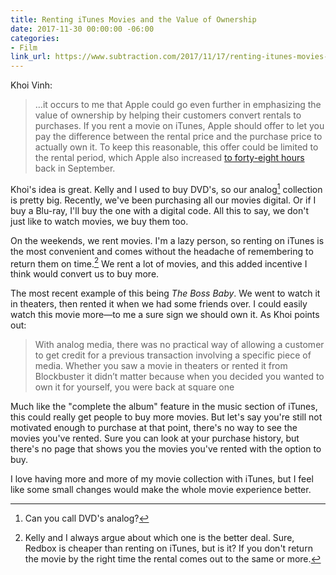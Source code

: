 ```yaml
---
title: Renting iTunes Movies and the Value of Ownership
date: 2017-11-30 00:00:00 -06:00
categories:
- Film
link_url: https://www.subtraction.com/2017/11/17/renting-itunes-movies-and-the-value-of-ownership/
---
```


Khoi Vinh:

> …it occurs to me that Apple could go even further in emphasizing the value of ownership by helping their customers convert rentals to purchases. If you rent a movie on iTunes, Apple should offer to let you pay the difference between the rental price and the purchase price to actually own it. To keep this reasonable, this offer could be limited to the rental period, which Apple also increased [to forty-eight hours](https://9to5mac.com/2017/09/22/itunes-movie-rental-time/) back in September.

Khoi's idea is great. Kelly and I used to buy DVD's, so our analog[^analog] collection is pretty big. Recently, we've been purchasing all our movies digital. Or if I buy a Blu-ray, I'll buy the one with a digital code. All this to say, we don't just like to watch movies, we buy them too.

On the weekends, we rent movies. I'm a lazy person, so renting on iTunes is the most convenient and comes without the headache of remembering to return them on time.[^time] We rent a lot of movies, and this added incentive I think would convert us to buy more. 

The most recent example of this being *The Boss Baby*. We went to watch it in theaters, then rented it when we had some friends over. I could easily watch this movie more—to me a sure sign we should own it. As Khoi points out:

> With analog media, there was no practical way of allowing a customer to get credit for a previous transaction involving a specific piece of media. Whether you saw a movie in theaters or rented it from Blockbuster it didn’t matter because when you decided you wanted to own it for yourself, you were back at square one

Much like the "complete the album" feature in the music section of iTunes, this could really get people to buy more movies. But let's say you're still not motivated enough to purchase at that point, there's no way to see the movies you've rented. Sure you can look at your purchase history, but there's no page that shows you the movies you've rented with the option to buy.

I love having more and more of my movie collection with iTunes, but I feel like some small changes would make the whole movie experience better.

[^analog]: Can you call DVD's analog?

[^time]: Kelly and I always argue about which one is the better deal. Sure, Redbox is cheaper than renting on iTunes, but is it? If you don't return the movie by the right time the rental comes out to the same or more. 
